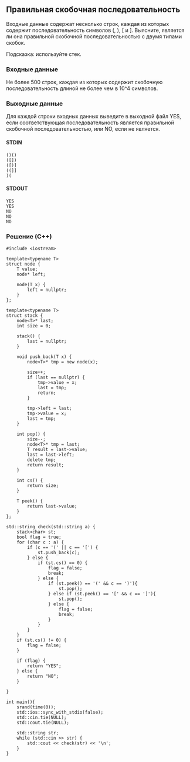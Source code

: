 ## Правильная скобочная последовательность
Входные данные содержат несколько строк, каждая из которых содержит последовательность символов (, ), [ и ]. 
Выясните, является ли она правильной скобочной последовательностью с двумя типами скобок.

Подсказка: используйте стек.

### Входные данные
Не более 500 строк, каждая из которых содержит скобочную последовательность длиной не более чем в 10^4 символов.
### Выходные данные
Для каждой строки входных данных выведите в выходной файл YES, 
если соответствующая последовательность является правильной скобочной последовательностью, или NO, если не является.

#### STDIN
```
()()
([])
([)]
((]]
)(
```
#### STDOUT
```
YES
YES
NO
NO
NO
```

### Решение (C++)
```
#include <iostream>

template<typename T>
struct node {
    T value;
    node* left;

    node(T x) {
        left = nullptr;
    }
};

template<typename T>
struct stack {
    node<T>* last;
    int size = 0;

    stack() {
        last = nullptr;
    }

    void push_back(T x) {
        node<T>* tmp = new node(x);

        size++;
        if (last == nullptr) {
            tmp->value = x;
            last = tmp;
            return;
        }

        tmp->left = last;
        tmp->value = x;
        last = tmp;
    }

    int pop() {
        size--;
        node<T>* tmp = last;
        T result = last->value;
        last = last->left;
        delete tmp;
        return result;
    }

    int cs() {
        return size;
    }

    T peek() {
        return last->value;
    }
};

std::string check(std::string a) {
    stack<char> st;
    bool flag = true;
    for (char c : a) {
        if (c == '(' || c == '[') {
            st.push_back(c);
        } else {
            if (st.cs() == 0) {
                flag = false;
                break;
            } else {
                if (st.peek() == '(' && c == ')'){
                    st.pop();
                } else if (st.peek() == '[' && c == ']'){
                    st.pop();
                } else {
                    flag = false;
                    break;
                }
            }
        }
    }
    if (st.cs() != 0) {
        flag = false;
    }

    if (flag) {
        return "YES";
    } else {
        return "NO";
    }

}

int main(){
    srand(time(0));
    std::ios::sync_with_stdio(false);
    std::cin.tie(NULL);
    std::cout.tie(NULL);

    std::string str;
    while (std::cin >> str) {
        std::cout << check(str) << '\n';
    }
}
```
